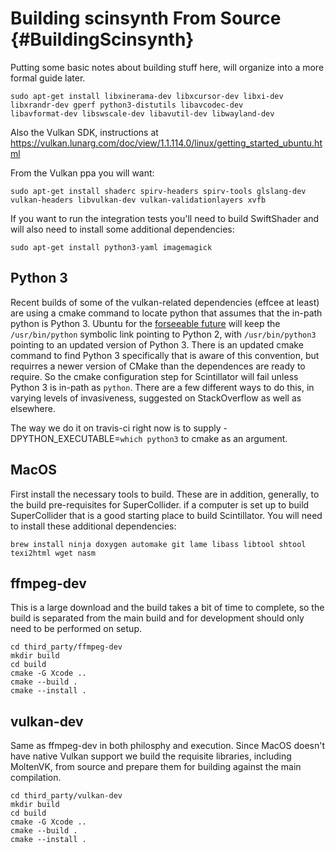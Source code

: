 Building scinsynth From Source {#BuildingScinsynth}
==============================

Putting some basic notes about building stuff here, will organize into a more
formal guide later.

```
sudo apt-get install libxinerama-dev libxcursor-dev libxi-dev libxrandr-dev gperf python3-distutils libavcodec-dev
libavformat-dev libswscale-dev libavutil-dev libwayland-dev
```

Also the Vulkan SDK, instructions at https://vulkan.lunarg.com/doc/view/1.1.114.0/linux/getting_started_ubuntu.html

From the Vulkan ppa you will want:

```
sudo apt-get install shaderc spirv-headers spirv-tools glslang-dev vulkan-headers libvulkan-dev vulkan-validationlayers xvfb
```

If you want to run the integration tests you'll need to build SwiftShader and will also need to install some additional
dependencies:

```
sudo apt-get install python3-yaml imagemagick
```

## Python 3

Recent builds of some of the vulkan-related dependencies (effcee at least) are using a cmake command to locate python
that assumes that the in-path python is Python 3. Ubuntu for the [forseeable future](https://wiki.ubuntu.com/Python)
will keep the ```/usr/bin/python``` symbolic link pointing to Python 2, with ```/usr/bin/python3``` pointing to an
updated version of Python 3. There is an updated cmake command to find Python 3 specifically that is aware of this
convention, but requirres a newer version of CMake than the dependences are ready to require. So the cmake configuration
step for Scintillator will fail unless Python 3 is in-path as ```python```. There are a few different ways to do this,
in varying levels of invasiveness, suggested on StackOverflow as well as elsewhere.

The way we do it on travis-ci right now is to supply -DPYTHON_EXECUTABLE=`which python3` to cmake as an argument.


MacOS
-----

First install the necessary tools to build. These are in addition, generally, to the build pre-requisites for
SuperCollider. if a computer is set up to build SuperCollider that is a good starting place to build Scintillator.
You will need to install these additional dependencies:

```
brew install ninja doxygen automake git lame libass libtool shtool texi2html wget nasm
```

## ffmpeg-dev

This is a large download and the build takes a bit of time to complete, so the build is separated from the main build
and for development should only need to be performed on setup.

```
cd third_party/ffmpeg-dev
mkdir build
cd build
cmake -G Xcode ..
cmake --build .
cmake --install .
```

## vulkan-dev

Same as ffmpeg-dev in both philosphy and execution. Since MacOS doesn't have native Vulkan support we build the
requisite libraries, including MoltenVK, from source and prepare them for building against the main compilation.

```
cd third_party/vulkan-dev
mkdir build
cd build
cmake -G Xcode ..
cmake --build .
cmake --install .
```


